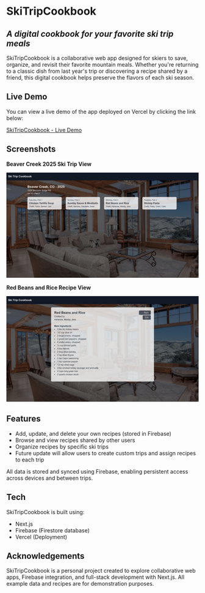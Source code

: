 # SkiTripCookbook
## _A digital cookbook for your favorite ski trip meals_

SkiTripCookbook is a collaborative web app designed for skiers to save, organize, and revisit their favorite mountain meals. Whether you're returning to a classic dish from last year's trip or discovering a recipe shared by a friend, this digital cookbook helps preserve the flavors of each ski season.

## Live Demo

You can view a live demo of the app deployed on Vercel by clicking the link below:

[SkiTripCookbook - Live Demo](https://ski-trip-cookbook.vercel.app/)

## Screenshots

**Beaver Creek 2025 Ski Trip View**

<img src="./assets/screenshots/SkiTripCookbook_Home.png"/>

**Red Beans and Rice Recipe View**

<img src="./assets/screenshots/SkiTripCookbook_Readbeans.png"/>

## Features

- Add, update, and delete your own recipes (stored in Firebase)
- Browse and view recipes shared by other users
- Organize recipes by specific ski trips
- Future update will allow users to create custom trips and assign recipes to each trip

All data is stored and synced using Firebase, enabling persistent access across devices and between trips.

## Tech

SkiTripCookbook is built using:

- Next.js
- Firebase (Firestore database)
- Vercel (Deployment)

## Acknowledgements

SkiTripCookbook is a personal project created to explore collaborative web apps, Firebase integration, and full-stack development with Next.js. All example data and recipes are for demonstration purposes.
